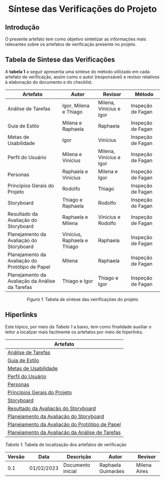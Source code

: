 # <center> Síntese das Verificações do Projeto

## Introdução
O presente artefato tem como objetivo sintetizar as informações mais relevantes sobre os artefatos de verificação presente no projeto.

## Tabela de Sintese das Verificações
A **tabela 1** a seguir apresenta uma síntese do método utilizado em cada artefato de verificação, assim como o autor (responsável) e revisor 
relativos à elaboração do documento e do checklist.
  
| Artefato | Autor | Revisor | Método |
| ---------|-------|---------|--------|
| Análise de Tarefas| Igor, Milena e Thiago | Milena, Vinícius e Igor | Inspeção de Fagan 
| Guia de Estilo | Milena e Raphaela | Raphaela | Inspeção de Fagan 
| Metas de Usabilidade | Igor | Vinícius | Inspeção de Fagan
| Perfil do Usuário | Milena e Vinícius | Milena, Vinícius e Igor | Inspeção de Fagan 
| Personas | Raphaela e Vinícius | Milena e Igor | Inspeção de Fagan
| Princípios Gerais do Projeto | Rodolfo | Thiago | Inspeção de Fagan 
| Storyboard | Thiago e Raphaela | Rodolfo | Inspeção de Fagan  
| Resultado da Avaliação do Storyboard | Raphaela e Milena | Vinícius e Rodolfo | Inspeção de Fagan 
| Planejamento da Avaliação do Storyboard | Vinícius, Raphaela e Thiago | Raphaela | Inspeção de Fagan 
| Planejamento da Avaliação do Protótipo de Papel | Milena | Raphaela | Inspeção de Fagan 
| Planejamento da Avaliação da Análise da Tarefas | Thiago e Igor | Thiago e Igor | Inspeção de Fagan 


<p align="center"> <i>Figura 1</i>: Tabela de síntese das veirificações do projeto </p>
  
## Hiperlinks
Este tópico, por meio da *Tabela 1* a baixo, tem como finalidade auxiliar o leitor a localizar mais facilmente os artefatos por meio de hiperlinks.

|Artefato|
|-----------------------------------------------------------------------------------------------------------------------------|
|[Análise de Tarefas](https://interacao-humano-computador.github.io/2022.2-Aprender3/analise_de_requisitos/analise_de_tarefas/)|
|[Guia de Estilo](https://interacao-humano-computador.github.io/2022.2-Aprender3/analise_de_requisitos/guia_de_estilo/)|
|[Metas de Usabilidade](https://interacao-humano-computador.github.io/2022.2-Aprender3/analise_de_requisitos/metas_de_usabilidade/)|
|[Perfil do Usuário](https://interacao-humano-computador.github.io/2022.1-Dominio-Publico/#/verificacao/verificacaoPerfUsuario)|
|[Personas](https://interacao-humano-computador.github.io/2022.2-Aprender3/analise_de_requisitos/personas/)|
|[Princípios Gerais do Projeto](https://interacao-humano-computador.github.io/2022.2-Aprender3/analise_de_requisitos/principios_gerais/)|
|[Storyboard](https://interacao-humano-computador.github.io/2022.1-Dominio-Publico/#/verificacao/verificacao_storyboard)|
|[Resultado da Avaliação do Storyboard](https://interacao-humano-computador.github.io/2022.1-Dominio-Publico/#/verificacao/verificacao_resultados_storyboard)|
|[Planejamento da Avaliação do Storyboard](https://interacao-humano-computador.github.io/2022.2-Aprender3/DesignAvalDesenv/nivel1/storyboard/planeja_avalia_storyboard/)|
|[Planejamento da Avaliação do Protótipo de Papel](https://interacao-humano-computador.github.io/2022.2-Aprender3/DesignAvalDesenv/nivel2/planeja_protopapel/)|
|[Planejamento da Avaliação da Análise de Tarefas](https://interacao-humano-computador.github.io/2022.2-Aprender3/DesignAvalDesenv/nivel1/AnaliseTarefass/PlanejamentoAval/)|

*Tabela 1*: Tabela de localização dos artefatos de verificação

| Versão | Data | Descrição | Autor | Revisor |
|--------|------|-----------|-------| ------- |
| 0.1 | 01/02/2023| Documento inicial | Raphaela Guimarães | Milena Aires |
